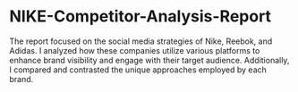 # NIKE-Competitor-Analysis-Report
The report focused on the social media strategies of Nike, Reebok, and Adidas. I analyzed how these companies utilize various platforms to enhance brand visibility and engage with their target audience. Additionally, I compared and contrasted the unique approaches employed by each brand.
